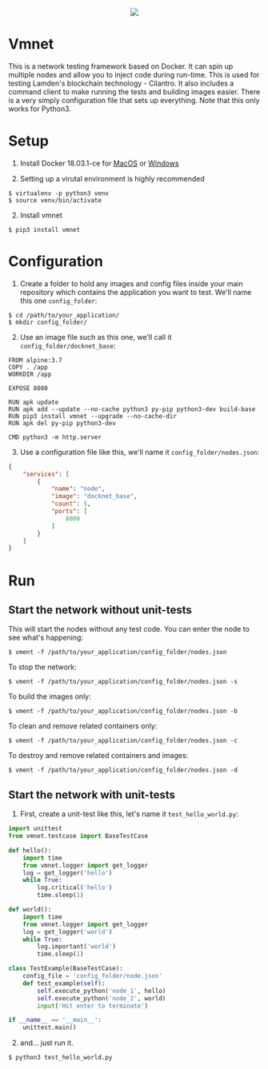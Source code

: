 <p align="center">
  <img src="https://preview.ibb.co/i3Q6Ao/vmnet.png" />
</p>

# Vmnet
This is a network testing framework based on Docker. It can spin up multiple nodes and allow you to inject code during run-time. This is used for testing Lamden's blockchain technology - Cilantro. It also includes a command client to make running the tests and building images easier. There is a very simply configuration file that sets up everything. Note that this only works for Python3.

# Setup

1. Install Docker 18.03.1-ce for [MacOS](https://docs.docker.com/docker-for-mac/release-notes/) or [Windows](https://docs.docker.com/docker-for-windows/release-notes/)

2. Setting up a virutal environment is highly recommended
```
$ virtualenv -p python3 venv
$ source venv/bin/activate
```

2. Install vmnet
```
$ pip3 install vmnet
```

# Configuration

1. Create a folder to hold any images and config files inside your main repository which contains the application you want to test. We'll name this one `config_folder`:
```
$ cd /path/to/your_application/
$ mkdir config_folder/
```

2. Use an image file such as this one, we'll call it `config_folder/docknet_base`:
```text
FROM alpine:3.7
COPY . /app
WORKDIR /app

EXPOSE 8080

RUN apk update
RUN apk add --update --no-cache python3 py-pip python3-dev build-base
RUN pip3 install vmnet --upgrade --no-cache-dir
RUN apk del py-pip python3-dev

CMD python3 -m http.server
```

3. Use a configuration file like this, we'll name it `config_folder/nodes.json`:
```json
{
    "services": [
        {
            "name": "node",
            "image": "docknet_base",
            "count": 5,
            "ports": [
                8000
            ]
        }
    ]
}
```

# Run
## Start the network without unit-tests
This will start the nodes without any test code. You can enter the node to see what's happening:
```
$ vment -f /path/to/your_application/config_folder/nodes.json
```
To stop the network:
```
$ vment -f /path/to/your_application/config_folder/nodes.json -s
```
To build the images only:
```
$ vment -f /path/to/your_application/config_folder/nodes.json -b
```
To clean and remove related containers only:
```
$ vment -f /path/to/your_application/config_folder/nodes.json -c
```
To destroy and remove related containers and images:
```
$ vment -f /path/to/your_application/config_folder/nodes.json -d
```
## Start the network with unit-tests
1. First, create a unit-test like this, let's name it `test_hello_world.py`:
```python
import unittest
from vmnet.testcase import BaseTestCase

def hello():
    import time
    from vmnet.logger import get_logger
    log = get_logger('hello')
    while True:
        log.critical('hello')
        time.sleep(1)

def world():
    import time
    from vmnet.logger import get_logger
    log = get_logger('world')
    while True:
        log.important('world')
        time.sleep(1)

class TestExample(BaseTestCase):
    config_file = 'config_folder/node.json'
    def test_example(self):
        self.execute_python('node_1', hello)
        self.execute_python('node_2', world)
        input('Hit enter to terminate')

if __name__ == '__main__':
    unittest.main()
```
2. and... just run it.
```
$ python3 test_hello_world.py
```
